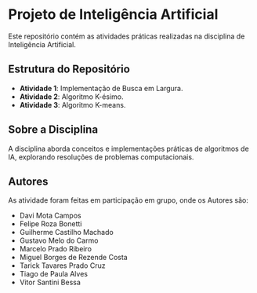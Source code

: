 # Projeto de Inteligência Artificial
Este repositório contém as atividades práticas realizadas na disciplina de Inteligência Artificial.

## Estrutura do Repositório
- **Atividade 1**: Implementação de Busca em Largura.
- **Atividade 2**: Algoritmo K-ésimo.
- **Atividade 3**: Algoritmo K-means.

## Sobre a Disciplina
A disciplina aborda conceitos e implementações práticas de algoritmos de IA, explorando resoluções de problemas computacionais.

## Autores
As atividade foram feitas em participação em grupo, onde os Autores são:

- Davi Mota Campos 
- Felipe Roza Bonetti 
- Guilherme Castilho Machado 
- Gustavo Melo do Carmo 
- Marcelo Prado Ribeiro 
- Miguel Borges de Rezende Costa 
- Tarick Tavares Prado Cruz 
- Tiago de Paula Alves 
- Vitor Santini Bessa 